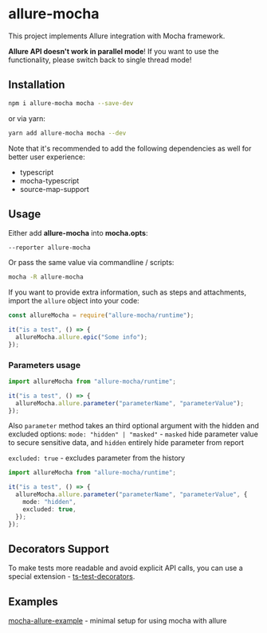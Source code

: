 # allure-mocha

This project implements Allure integration with Mocha framework.

**Allure API doesn't work in parallel mode**! If you want to use the functionality, please switch back to single thread mode!

## Installation

```bash
npm i allure-mocha mocha --save-dev
```

or via yarn:

```bash
yarn add allure-mocha mocha --dev
```

Note that it's recommended to add the following dependencies as well for better user experience:

- typescript
- mocha-typescript
- source-map-support

## Usage

Either add **allure-mocha** into **mocha.opts**:

```text
--reporter allure-mocha
```

Or pass the same value via commandline / scripts:

```bash
mocha -R allure-mocha
```

If you want to provide extra information, such as steps and attachments, import the `allure` object
into your code:

```javascript
const allureMocha = require("allure-mocha/runtime");

it("is a test", () => {
  allureMocha.allure.epic("Some info");
});
```

### Parameters usage

```ts
import allureMocha from "allure-mocha/runtime";

it("is a test", () => {
  allureMocha.allure.parameter("parameterName", "parameterValue");
});
```

Also `parameter` method takes an third optional argument with the hidden and excluded options:
`mode: "hidden" | "masked"` - `masked` hide parameter value to secure sensitive data, and `hidden` entirely hide parameter from report

`excluded: true` - excludes parameter from the history

```ts
import allureMocha from "allure-mocha/runtime";

it("is a test", () => {
  allureMocha.allure.parameter("parameterName", "parameterValue", {
    mode: "hidden",
    excluded: true,
  });
});
```

## Decorators Support

To make tests more readable and avoid explicit API calls, you can use a special extension - [ts-test-decorators](https://github.com/sskorol/ts-test-decorators).

## Examples

[mocha-allure-example](https://github.com/vovsemenv/mocha-allure-example) - minimal setup for using mocha with allure
